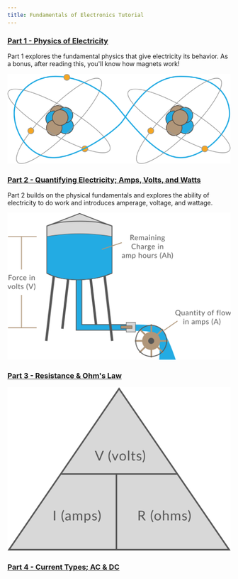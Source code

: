 ```yaml
---
title: Fundamentals of Electronics Tutorial
---
```


### [Part 1 - Physics of Electricity](Part1)

Part 1 explores the fundamental physics that give electricity its behavior. As a bonus, after reading this, you'll know how magnets work!

![](Atoms_Sharing_an_Electron.svg)

### [Part 2 - Quantifying Electricity; Amps, Volts, and Watts](Part2)

Part 2 builds on the physical fundamentals and explores the ability of electricity to do work and introduces amperage, voltage, and wattage.

![](Water_Tower_w_Units.svg)


### [Part 3 - Resistance & Ohm's Law](Part3)

![](Ohms_Law_Pyramid.svg)

### [Part 4 - Current Types; AC & DC](Part4)

